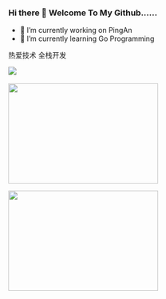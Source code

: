 ### Hi there 👋 Welcome To My Github......

- 🔭 I’m currently working on PingAn
- 🌱 I’m currently learning Go Programming

热爱技术
全栈开发

<!--
**loveylwforever/loveylwforever** is a ✨ _special_ ✨ repository because its `README.md` (this file) appears on your GitHub profile.

Here are some ideas to get you started:

- 🔭 I’m currently working on ...
- 🌱 I’m currently learning ...
- 👯 I’m looking to collaborate on ...
- 🤔 I’m looking for help with ...
- 💬 Ask me about ...
- 📫 How to reach me: ...
- 😄 Pronouns: ...
- ⚡ Fun fact: ...
-->
<div><img src="https://github-profile-trophy.vercel.app/?username=loveylwforever&theme=gruvbox&row=1&column=7&no-frame=true&no-bg=true" /><br/><br/></div>

<img height="200px" width="300px" src="https://github-readme-stats-git-masterrstaa-rickstaa.vercel.app/api?username=loveylwforever&hide_title=true&hide_border=true&show_icons=true&include_all_commits=true&line_height=21text_color=000&icon_color=000&bg_color=0,ea6161,ffc64d,fffc4d,52fa5a&theme=graywhite" />

<img height="200px" width="300px" src="https://github-readme-stats-git-masterrstaa-rickstaa.vercel.app/api/top-langs/?username=loveylwforever&hide_title=true&hide_border=true&layout=compact&langs_count=6&text_color=000&icon_color=fff&bg_color=0,52fa5a,4dfcff,c64dff&theme=graywhite" /><br>

